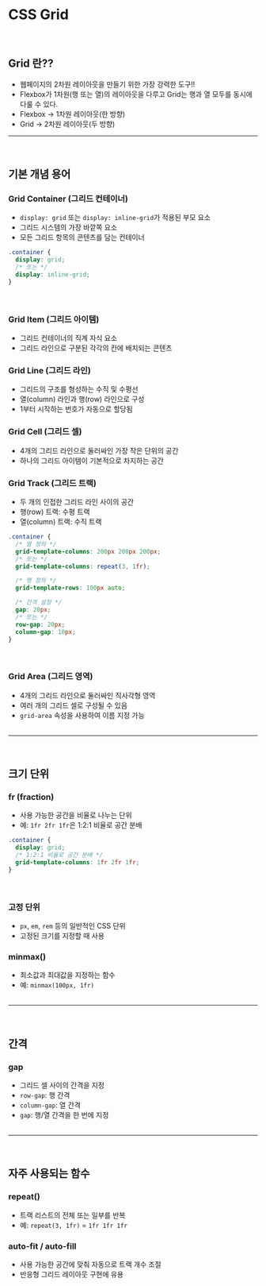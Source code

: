# CSS Grid

<br>

## Grid 란??

- 웹페이지의 2차원 레이아웃을 만들기 위한 가장 강력한 도구!!
- Flexbox가 1차원(행 또는 열)의 레이아웃을 다루고 Grid는 행과 열 모두를 동시에 다룰 수 있다.
- Flexbox -> 1차원 레이아웃(한 방향)
- Grid -> 2차원 레이아웃(두 방향)
  <br>

---

  <br>

## 기본 개념 용어

### Grid Container (그리드 컨테이너)

- `display: grid` 또는 `display: inline-grid`가 적용된 부모 요소
- 그리드 시스템의 가장 바깥쪽 요소
- 모든 그리드 항목의 콘텐츠를 담는 컨테이너

```css
.container {
  display: grid;
  /* 또는 */
  display: inline-grid;
}
```

<br>

### Grid Item (그리드 아이템)

- 그리드 컨테이너의 직계 자식 요소
- 그리드 라인으로 구분된 각각의 칸에 배치되는 콘텐츠
  <br>

### Grid Line (그리드 라인)

- 그리드의 구조를 형성하는 수직 및 수평선
- 열(column) 라인과 행(row) 라인으로 구성
- 1부터 시작하는 번호가 자동으로 할당됨
  <br>

### Grid Cell (그리드 셀)

- 4개의 그리드 라인으로 둘러싸인 가장 작은 단위의 공간
- 하나의 그리드 아이템이 기본적으로 차지하는 공간
  <br>

### Grid Track (그리드 트랙)

- 두 개의 인접한 그리드 라인 사이의 공간
- 행(row) 트랙: 수평 트랙
- 열(column) 트랙: 수직 트랙

```css
.container {
  /* 열 정의 */
  grid-template-columns: 200px 200px 200px;
  /* 또는 */
  grid-template-columns: repeat(3, 1fr);

  /* 행 정의 */
  grid-template-rows: 100px auto;

  /* 간격 설정 */
  gap: 20px;
  /* 또는 */
  row-gap: 20px;
  column-gap: 10px;
}
```

<br>

### Grid Area (그리드 영역)

- 4개의 그리드 라인으로 둘러싸인 직사각형 영역
- 여러 개의 그리드 셀로 구성될 수 있음
- `grid-area` 속성을 사용하여 이름 지정 가능
  <br>
  <br>

---

<br>

## 크기 단위

### fr (fraction)

- 사용 가능한 공간을 비율로 나누는 단위
- 예: `1fr 2fr 1fr`은 1:2:1 비율로 공간 분배

```css
.container {
  display: grid;
  /* 1:2:1 비율로 공간 분배 */
  grid-template-columns: 1fr 2fr 1fr;
}
```

<br>

### 고정 단위

- `px`, `em`, `rem` 등의 일반적인 CSS 단위
- 고정된 크기를 지정할 때 사용
  <br>

### minmax()

- 최소값과 최대값을 지정하는 함수
- 예: `minmax(100px, 1fr)`
  <br>
  <br>

---

<br>

## 간격

### gap

- 그리드 셀 사이의 간격을 지정
- `row-gap`: 행 간격
- `column-gap`: 열 간격
- `gap`: 행/열 간격을 한 번에 지정
  <br>
  <br>

---

<br>

## 자주 사용되는 함수

### repeat()

- 트랙 리스트의 전체 또는 일부를 반복
- 예: `repeat(3, 1fr)` = `1fr 1fr 1fr`
  <br>

### auto-fit / auto-fill

- 사용 가능한 공간에 맞춰 자동으로 트랙 개수 조절
- 반응형 그리드 레이아웃 구현에 유용
